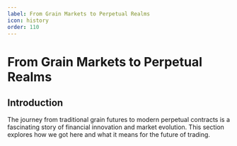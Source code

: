 ```yaml
---
label: From Grain Markets to Perpetual Realms
icon: history
order: 110
---
```


# From Grain Markets to Perpetual Realms

## Introduction

The journey from traditional grain futures to modern perpetual contracts is a fascinating story of financial innovation and market evolution. This section explores how we got here and what it means for the future of trading.
